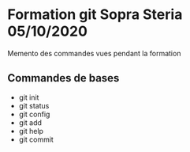 # Formation git Sopra Steria 05/10/2020

Memento des commandes vues pendant la formation

## Commandes de bases

* git init
* git status
* git config
* git add
* git help
* git commit
